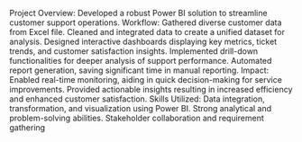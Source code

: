 Project Overview:
Developed a robust Power BI solution to streamline customer support operations.
Workflow:
Gathered diverse customer data from Excel file.
Cleaned and integrated data to create a unified dataset for analysis.
Designed interactive dashboards displaying key metrics, ticket trends, and customer satisfaction insights.
Implemented drill-down functionalities for deeper analysis of support performance.
Automated report generation, saving significant time in manual reporting.
Impact:
Enabled real-time monitoring, aiding in quick decision-making for service improvements.
Provided actionable insights resulting in increased efficiency and enhanced customer satisfaction.
Skills Utilized:
Data integration, transformation, and visualization using Power BI.
Strong analytical and problem-solving abilities.
Stakeholder collaboration and requirement gathering
